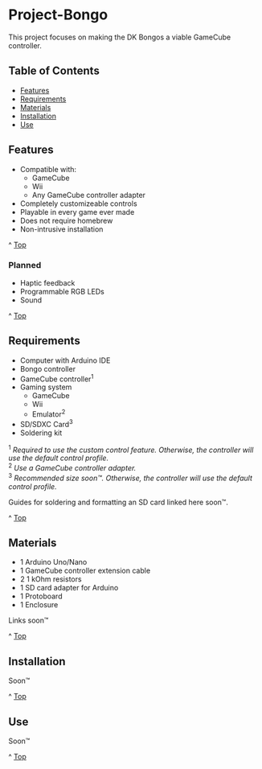 # Project-Bongo
This project focuses on making the DK Bongos a viable GameCube controller.  

## Table of Contents
* [Features](#Features)
* [Requirements](#Requirements)
* [Materials](#Materials)
* [Installation](#Installation)
* [Use](#Use)

## Features
* Compatible with:
  * GameCube
  * Wii
  * Any GameCube controller adapter
* Completely customizeable controls
* Playable in every game ever made
* Does not require homebrew
* Non-intrusive installation

^ [Top](#Project-Bongo)

### Planned
* Haptic feedback
* Programmable RGB LEDs
* Sound

^ [Top](#Project-Bongo)

## Requirements
* Computer with Arduino IDE
* Bongo controller
* GameCube controller<sup>1</sup>
* Gaming system
  * GameCube
  * Wii
  * Emulator<sup>2</sup>
* SD/SDXC Card<sup>3</sup>
* Soldering kit

<sup>1</sup> *Required to use the custom control feature. Otherwise, the controller will use the default control profile.*  
<sup>2</sup> *Use a GameCube controller adapter.*  
<sup>3</sup> *Recommended size soon&trade;. Otherwise, the controller will use the default control profile.*  

Guides for soldering and formatting an SD card linked here soon&trade;.  

^ [Top](#Project-Bongo)

## Materials
* 1 Arduino Uno/Nano
* 1 GameCube controller extension cable
* 2 1 kOhm resistors
* 1 SD card adapter for Arduino
* 1 Protoboard
* 1 Enclosure

Links soon&trade;  

^ [Top](#Project-Bongo)

## Installation
Soon&trade;  

^ [Top](#Project-Bongo)

## Use
Soon&trade;  

^ [Top](#Project-Bongo)
